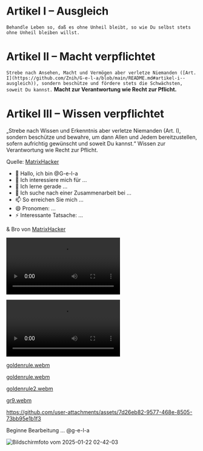 # Artikel I – Ausgleich

`Behandle Leben so, daß es ohne Unheil bleibt, so wie Du selbst stets ohne Unheil bleiben willst.`

# Artikel II – Macht verpflichtet

`Strebe nach Ansehen, Macht und Vermögen aber verletze Niemanden ([Art. I](https://github.com/Znih/G-e-l-a/blob/main/README.md#artikel-i--ausgleich)), sondern beschütze und fördere stets die Schwächsten, soweit Du kannst.` **Macht zur Verantwortung wie Recht zur Pflicht.**

# Artikel III – Wissen verpflichtet

„Strebe nach Wissen und Erkenntnis aber verletze Niemanden (Art. I), sondern beschütze und bewahre,
um dann Allen und Jedem bereitzustellen, sofern aufrichtig gewünscht und soweit Du kannst.“
Wissen zur Verantwortung wie Recht zur Pflicht.

Quelle: [MatrixHacker](https://github.com/Artikel-278-VV/Artikel-278-VV/blob/main/20240801_Aufsatz_deutsche-Staatsangehoerigkeit_Deutsche-Buergerschaft_Waffe-StAG_berichtigte-Fassung.pdf)

- 👋 Hallo, ich bin @G-e-l-a
- 👀 Ich interessiere mich für ...
- 🌱 Ich lerne gerade ...
- 💞️ Ich suche nach einer Zusammenarbeit bei ...
- 📫 So erreichen Sie mich ...
- 😄 Pronomen: ...
- ⚡ Interessante Tatsache: ...

& Bro von [MatrixHacker](https://github.com/Znih)

<!---
G-e-l-a/G-e-l-a is a ✨ special ✨ repository because its `README.md` (this file) appears on your GitHub profile.
You can click the Preview link to take a look at your changes.
--->

<video src="https://github.com/user-attachments/assets/51a1c58a-8a1d-4147-b9e9-30049d5e174a" controls="controls" style="max-width: 730px;"></video>

<video src="https://github.com/user-attachments/assets/90bca90a-e350-4d98-9ed7-237cc808a93c" controls="controls" style="max-width: 730px;"></video>


[goldenrule.webm](https://github.com/user-attachments/assets/739674e8-33ec-4a8a-9373-6b2a62516908)

[goldenrule.webm](https://github.com/user-attachments/assets/c28530c0-bfdb-4006-af90-77f57b210f38)

[goldenrule2.webm](https://github.com/user-attachments/assets/525f9626-a2e6-4802-a463-2b855b216e8a)


[gr9.webm](https://github.com/user-attachments/assets/cfe99de2-3d76-4791-b423-7db67a866cb4)

https://github.com/user-attachments/assets/7d26eb82-9577-468e-8505-73bb95e1b1f3


Beginne Bearbeitung ... @g-e-l-a

![Bildschirmfoto vom 2025-01-22 02-42-03](https://github.com/user-attachments/assets/aba5b8e0-ba42-452c-9bf3-4a84f555b778)


